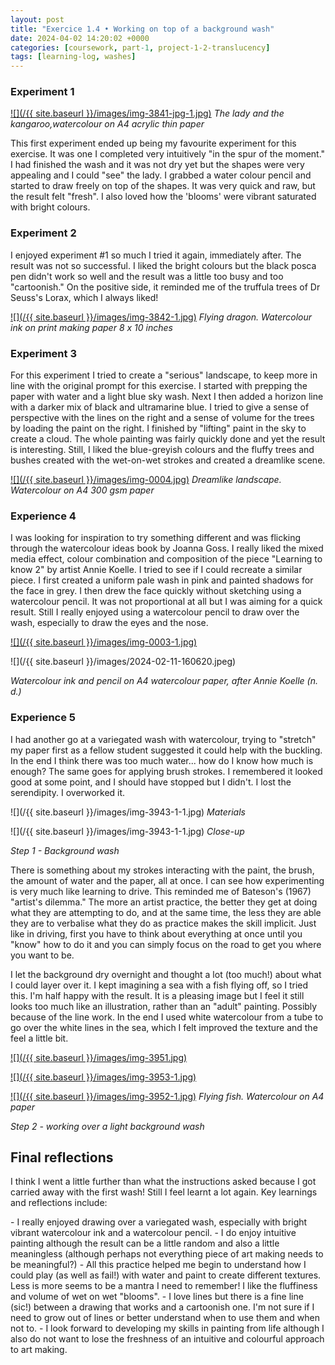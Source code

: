 ```yaml
---
layout: post
title: "Exercice 1.4 • Working on top of a background wash"
date: 2024-04-02 14:20:02 +0000
categories: [coursework, part-1, project-1-2-translucency]
tags: [learning-log, washes]
---
```


### Experiment 1
<!-- /wp:heading --><!-- wp:image {"align":"right","id":567,"sizeSlug":"medium","linkDestination":"media"} -->
[![](/{{ site.baseurl }}/images/img-3841-jpg-1.jpg)](https://spaces.oca.ac.uk/gaellelog/wp-content/uploads/sites/5355/2024/04/img_3841_jpg-1.jpg)
_The lady and the kangaroo,watercolour on A4 acrylic thin paper_
<!-- /wp:image --><!-- wp:paragraph -->

This first experiment ended up being my favourite experiment for this exercise. It was one I completed very intuitively "in the spur of the moment." I had finished the wash and it was not dry yet but the shapes were very appealing and I could "see" the lady. I grabbed a water colour pencil and started to draw freely on top of the shapes. It was very quick and raw, but the result felt "fresh". I also loved how the 'blooms' were vibrant saturated with bright colours.

<!-- /wp:paragraph --><!-- wp:heading {"level":3,"className":"wp-block-heading"} -->
### Experiment 2
<!-- /wp:heading --><!-- wp:paragraph -->

I enjoyed experiment #1 so much I tried it again, immediately after. The result was not so successful. I liked the bright colours but the black posca pen didn't work so well and the result was a little too busy and too "cartoonish." On the positive side, it reminded me of the truffula trees of Dr Seuss's Lorax, which I always liked!

<!-- /wp:paragraph --><!-- wp:image {"id":570,"sizeSlug":"large","linkDestination":"media"} -->
[![](/{{ site.baseurl }}/images/img-3842-1.jpg)](https://spaces.oca.ac.uk/gaellelog/wp-content/uploads/sites/5355/2024/04/img_3842-1.jpg)
_Flying dragon. Watercolour ink on print making paper 8 x 10 inches_
<!-- /wp:image --><!-- wp:heading {"level":3,"className":"wp-block-heading"} -->
### Experiment 3
<!-- /wp:heading --><!-- wp:paragraph -->

For this experiment I tried to create a "serious" landscape, to keep more in line with the original prompt for this exercise. I started with prepping the paper with water and a light blue sky wash. Next I then added a horizon line with a darker mix of black and ultramarine blue. I tried to give a sense of perspective with the lines on the right and a sense of volume for the trees by loading the paint on the right. I finished by "lifting" paint in the sky to create a cloud. The whole painting was fairly quickly done and yet the result is interesting. Still, I liked the blue-greyish colours and the fluffy trees and bushes created with the wet-on-wet strokes and created a dreamlike scene.

<!-- /wp:paragraph --><!-- wp:image {"id":572,"sizeSlug":"large","linkDestination":"media"} -->
[![](/{{ site.baseurl }}/images/img-0004.jpg)](https://spaces.oca.ac.uk/gaellelog/wp-content/uploads/sites/5355/2024/04/img_0004.jpg)
_Dreamlike landscape. Watercolour on A4 300 gsm paper_
<!-- /wp:image --><!-- wp:heading {"level":3,"className":"wp-block-heading"} -->
### Experience 4
<!-- /wp:heading --><!-- wp:paragraph -->

I was looking for inspiration to try something different and was flicking through the watercolour ideas book by Joanna Goss. I really liked the mixed media effect, colour combination and composition of the piece "Learning to know 2" by artist Annie Koelle. I tried to see if I could recreate a similar piece. I first created a uniform pale wash in pink and painted shadows for the face in grey. I then drew the face quickly without sketching using a watercolour pencil. It was not proportional at all but I was aiming for a quick result. Still I really enjoyed using a watercolour pencil to draw over the wash, especially to draw the eyes and the nose.

<!-- /wp:paragraph --><!-- wp:gallery {"linkTo":"none"} -->
<!-- wp:image {"id":574,"linkDestination":"media"} -->
[![](/{{ site.baseurl }}/images/img-0003-1.jpg)](https://spaces.oca.ac.uk/gaellelog/wp-content/uploads/sites/5355/2024/04/img_0003-1.jpg)
<!-- /wp:image --><!-- wp:image {"id":573} -->
![](/{{ site.baseurl }}/images/2024-02-11-160620.jpeg)
<!-- /wp:image -->
_Watercolour ink and pencil on A4 watercolour paper, after Annie Koelle (n. d.)_
<!-- /wp:gallery --><!-- wp:heading {"level":3,"className":"wp-block-heading"} -->
### Experience 5
<!-- /wp:heading --><!-- wp:paragraph -->

I had another go at a variegated wash with watercolour, trying to "stretch" my paper first as a fellow student suggested it could help with the buckling. In the end I think there was too much water... how do I know how much is enough? The same goes for applying brush strokes. I remembered it looked good at some point, and I should have stopped but I didn't. I lost the serendipity. I overworked it.

<!-- /wp:paragraph --><!-- wp:gallery {"linkTo":"none"} -->
<!-- wp:image {"id":554,"sizeSlug":"large","linkDestination":"none"} -->
![](/{{ site.baseurl }}/images/img-3943-1-1.jpg)
_Materials_
<!-- /wp:image --><!-- wp:image {"id":552} -->
![](/{{ site.baseurl }}/images/img-3943-1-1.jpg)
_Close-up_
<!-- /wp:image -->
_Step 1 - Background wash_
<!-- /wp:gallery --><!-- wp:paragraph -->

There is something about my strokes interacting with the paint, the brush, the amount of water and the paper, all at once. I can see how experimenting is very much like learning to drive. This reminded me of Bateson's (1967) "artist's dilemma." The more an artist practice, the better they get at doing what they are attempting to do, and at the same time, the less they are able they are to verbalise what they do as practice makes the skill implicit. Just like in driving, first you have to think about everything at once until you "know" how to do it and you can simply focus on the road to get you where you want to be.

<!-- /wp:paragraph --><!-- wp:paragraph -->

I let the background dry overnight and thought a lot (too much!) about what I could layer over it. I kept imagining a sea with a fish flying off, so I tried this. I'm half happy with the result. It is a pleasing image but I feel it still looks too much like an illustration, rather than an "adult" painting. Possibly because of the line work. In the end I used white watercolour from a tube to go over the white lines in the sea, which I felt improved the texture and the feel a little bit.

<!-- /wp:paragraph --><!-- wp:gallery {"columns":2,"linkTo":"media","sizeSlug":"full","align":"center"} -->
<!-- wp:image {"id":563,"sizeSlug":"full","linkDestination":"media"} -->
[![](/{{ site.baseurl }}/images/img-3951.jpg)](https://spaces.oca.ac.uk/gaellelog/wp-content/uploads/sites/5355/2024/04/img_3951-1.jpg)
<!-- /wp:image --><!-- wp:image {"id":560,"sizeSlug":"full","linkDestination":"media"} -->
[![](/{{ site.baseurl }}/images/img-3953-1.jpg)](https://spaces.oca.ac.uk/gaellelog/wp-content/uploads/sites/5355/2024/04/img_3953-1.jpg)
<!-- /wp:image --><!-- wp:image {"id":564,"sizeSlug":"full","linkDestination":"media"} -->
[![](/{{ site.baseurl }}/images/img-3952-1.jpg)](https://spaces.oca.ac.uk/gaellelog/wp-content/uploads/sites/5355/2024/04/img_3952-1-1.jpg)
_Flying fish. Watercolour on A4 paper_
<!-- /wp:image -->
_Step 2 - working over a light background wash_
<!-- /wp:gallery --><!-- wp:heading {"className":"wp-block-heading"} -->
## Final reflections
<!-- /wp:heading --><!-- wp:paragraph -->

I think I went a little further than what the instructions asked because I got carried away with the first wash! Still I feel learnt a lot again. Key learnings and reflections include:

<!-- /wp:paragraph --><!-- wp:list -->
<!-- wp:list-item -->- I really enjoyed drawing over a variegated wash, especially with bright vibrant watercolour ink and a watercolour pencil.
<!-- /wp:list-item --><!-- wp:list-item -->- I do enjoy intuitive painting although the result can be a little random and also a little meaningless (although perhaps not everything piece of art making needs to be meaningful?)
<!-- /wp:list-item --><!-- wp:list-item -->- All this practice helped me begin to understand how I could play (as well as fail!) with water and paint to create different textures. Less is more seems to be a mantra I need to remember! I like the fluffiness and volume of wet on wet "blooms".
<!-- /wp:list-item --><!-- wp:list-item -->- I love lines but there is a fine line (sic!) between a drawing that works and a cartoonish one. I'm not sure if I need to grow out of lines or better understand when to use them and when not to. 
<!-- /wp:list-item --><!-- wp:list-item -->- I look forward to developing my skills in painting from life although I also do not want to lose the freshness of an intuitive and colourful approach to art making.
<!-- /wp:list-item -->
<!-- /wp:list --><!-- wp:paragraph -->

<!-- /wp:paragraph -->